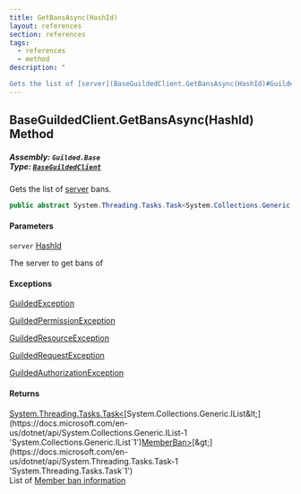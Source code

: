 ```yaml
---
title: GetBansAsync(HashId)
layout: references
section: references
tags:
  - references
  - method
description: "

Gets the list of [server](BaseGuildedClient.GetBansAsync(HashId)#Guilded.Base.BaseGuildedClient.GetBansAsync(Guilded.Base.HashId).server 'Guilded.Base.BaseGuildedClient.GetBansAsync(Guilded.Base.HashId).server') bans."
---
```


## BaseGuildedClient.GetBansAsync(HashId) Method
##### **Assembly:** `Guilded.Base`<br/>**Type:** [`BaseGuildedClient`](BaseGuildedClient 'Guilded.Base.BaseGuildedClient')

Gets the list of [server](BaseGuildedClient.GetBansAsync(HashId)#Guilded.Base.BaseGuildedClient.GetBansAsync(Guilded.Base.HashId).server 'Guilded.Base.BaseGuildedClient.GetBansAsync(Guilded.Base.HashId).server') bans.

```csharp
public abstract System.Threading.Tasks.Task<System.Collections.Generic.IList<Guilded.Base.Servers.MemberBan>> GetBansAsync(Guilded.Base.HashId server);
```
#### Parameters

<a name='Guilded.Base.BaseGuildedClient.GetBansAsync(Guilded.Base.HashId).server'></a>

`server` [HashId](HashId 'Guilded.Base.HashId')

The server to get bans of

#### Exceptions

[GuildedException](GuildedException 'Guilded.Base.GuildedException')

[GuildedPermissionException](GuildedPermissionException 'Guilded.Base.GuildedPermissionException')

[GuildedResourceException](GuildedResourceException 'Guilded.Base.GuildedResourceException')

[GuildedRequestException](GuildedRequestException 'Guilded.Base.GuildedRequestException')

[GuildedAuthorizationException](GuildedAuthorizationException 'Guilded.Base.GuildedAuthorizationException')

#### Returns
[System.Threading.Tasks.Task&lt;](https://docs.microsoft.com/en-us/dotnet/api/System.Threading.Tasks.Task-1 'System.Threading.Tasks.Task`1')[System.Collections.Generic.IList&lt;](https://docs.microsoft.com/en-us/dotnet/api/System.Collections.Generic.IList-1 'System.Collections.Generic.IList`1')[MemberBan](MemberBan 'Guilded.Base.Servers.MemberBan')[&gt;](https://docs.microsoft.com/en-us/dotnet/api/System.Collections.Generic.IList-1 'System.Collections.Generic.IList`1')[&gt;](https://docs.microsoft.com/en-us/dotnet/api/System.Threading.Tasks.Task-1 'System.Threading.Tasks.Task`1')  
List of [Member ban information](MemberBan 'Guilded.Base.Servers.MemberBan')